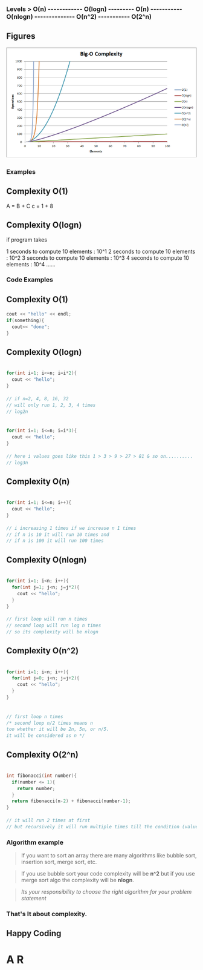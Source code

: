 ### Levels > O(n)    ------------   O(logn)  ---------  O(n)         -----------        O(nlogn)      --------------      O(n^2)   -----------    O(2^n)


## Figures

![complexity images](images/complexity.png)

### Examples

## Complexity O(1)

A = B + C
c = 1 + 8

## Complexity O(logn)

if program takes

1 seconds to compute 10 elements : 10^1
2 seconds to compute 10 elements : 10^2
3 seconds to compute 10 elements : 10^3
4 seconds to compute 10 elements : 10^4
......




### Code Examples

## Complexity O(1)

```cpp
cout << "hello" << endl;
if(something){
  cout<< "done";
}
```


## Complexity O(logn)

```cpp

for(int i=1; i<=n; i=i*2){
  cout << "hello";
}

// if n=2, 4, 8, 16, 32
// will only run 1, 2, 3, 4 times
// log2n 


for(int i=1; i<=n; i=i*3){
  cout << "hello";
}

// here i values goes like this 1 > 3 > 9 > 27 > 81 & so on..........
// log3n

```

## Complexity O(n)

```cpp

for(int i=1; i<=n; i++){
  cout << "hello";
}

// i increasing 1 times if we increase n 1 times
// if n is 10 it will run 10 times and
// if n is 100 it will run 100 times

```


## Complexity O(nlogn)

```cpp

for(int i=1; i<n; i++){
  for(int j=1; j<n; j=j*2){
    cout << "hello";
  }
}

// first loop will run n times
// second loop will run log n times
// so its complexity will be nlogn

```


## Complexity O(n^2)

```cpp

for(int i=1; i<n; i++){
  for(int j=0; j<n; j=j+2){
    cout << "hello";
  }
}


// first loop n times
/* second loop n/2 times means n 
too whether it will be 2n, 5n, or n/5. 
it will be considered as n */

```



## Complexity O(2^n)

```cpp

int fibonacci(int number){
  if(number <= 1){
    return number;
  }
  return fibonacci(n-2) + fibonacci(number-1);
}

// it will run 2 times at first
// but recursively it will run multiple times till the condition (value less than oe equal to 1)


```

### Algorithm example

> If you want to sort an array there are many algorithms like bubble sort, insertion sort, merge sort, etc.


> If you use bubble sort your code complexity will be **__n^2__** but if you use merge sort algo the complexity will be **__nlogn__**.


> *Its your responsibility to choose the right algorithm for your problem statement*

### That's It about complexity.
## Happy Coding
# A R
